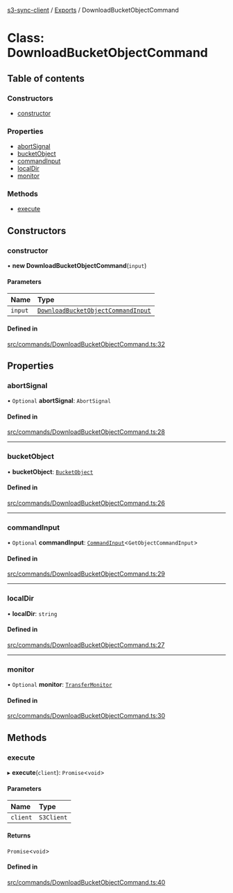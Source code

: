 [s3-sync-client](../README.md) / [Exports](../modules.md) / DownloadBucketObjectCommand

# Class: DownloadBucketObjectCommand

## Table of contents

### Constructors

- [constructor](DownloadBucketObjectCommand.md#constructor)

### Properties

- [abortSignal](DownloadBucketObjectCommand.md#abortsignal)
- [bucketObject](DownloadBucketObjectCommand.md#bucketobject)
- [commandInput](DownloadBucketObjectCommand.md#commandinput)
- [localDir](DownloadBucketObjectCommand.md#localdir)
- [monitor](DownloadBucketObjectCommand.md#monitor)

### Methods

- [execute](DownloadBucketObjectCommand.md#execute)

## Constructors

### constructor

• **new DownloadBucketObjectCommand**(`input`)

#### Parameters

| Name | Type |
| :------ | :------ |
| `input` | [`DownloadBucketObjectCommandInput`](../modules.md#downloadbucketobjectcommandinput) |

#### Defined in

[src/commands/DownloadBucketObjectCommand.ts:32](https://github.com/jeanbmar/s3-sync-client/blob/3b5f6c4/src/commands/DownloadBucketObjectCommand.ts#L32)

## Properties

### abortSignal

• `Optional` **abortSignal**: `AbortSignal`

#### Defined in

[src/commands/DownloadBucketObjectCommand.ts:28](https://github.com/jeanbmar/s3-sync-client/blob/3b5f6c4/src/commands/DownloadBucketObjectCommand.ts#L28)

___

### bucketObject

• **bucketObject**: [`BucketObject`](BucketObject.md)

#### Defined in

[src/commands/DownloadBucketObjectCommand.ts:26](https://github.com/jeanbmar/s3-sync-client/blob/3b5f6c4/src/commands/DownloadBucketObjectCommand.ts#L26)

___

### commandInput

• `Optional` **commandInput**: [`CommandInput`](../modules.md#commandinput)<`GetObjectCommandInput`\>

#### Defined in

[src/commands/DownloadBucketObjectCommand.ts:29](https://github.com/jeanbmar/s3-sync-client/blob/3b5f6c4/src/commands/DownloadBucketObjectCommand.ts#L29)

___

### localDir

• **localDir**: `string`

#### Defined in

[src/commands/DownloadBucketObjectCommand.ts:27](https://github.com/jeanbmar/s3-sync-client/blob/3b5f6c4/src/commands/DownloadBucketObjectCommand.ts#L27)

___

### monitor

• `Optional` **monitor**: [`TransferMonitor`](TransferMonitor.md)

#### Defined in

[src/commands/DownloadBucketObjectCommand.ts:30](https://github.com/jeanbmar/s3-sync-client/blob/3b5f6c4/src/commands/DownloadBucketObjectCommand.ts#L30)

## Methods

### execute

▸ **execute**(`client`): `Promise`<`void`\>

#### Parameters

| Name | Type |
| :------ | :------ |
| `client` | `S3Client` |

#### Returns

`Promise`<`void`\>

#### Defined in

[src/commands/DownloadBucketObjectCommand.ts:40](https://github.com/jeanbmar/s3-sync-client/blob/3b5f6c4/src/commands/DownloadBucketObjectCommand.ts#L40)
